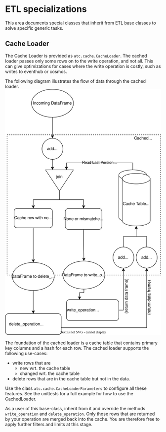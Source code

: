 # ETL specializations

This area documents special classes that inherit from ETL base classes to 
solve specific generic tasks.

## Cache Loader

The Cache Loader is provided as `atc.cache.CacheLoader`. The cached loader 
passes only some rows on to the write operation, and not all. This can give 
optimizations for cases where the write operation is costly, such as writes 
to eventhub or cosmos. 

The following diagram illustrates the flow of data 
through the cached loader.
![Cache loader diagram](./cached_loader.svg)

The foundation of the cached loader is a cache table that contains primary key 
columns and a hash for each row. 
The cached loader supports the following use-cases:
- write rows that are 
  - new wrt. the cache table
  - changed wrt. the cache table
- delete rows that are in the cache table but not in the data.

Use the class `atc.cache.CacheLoaderParameters` to configure all these features.
See the unittests for a full example for how to use the CachedLoader.

As a user of this base-class, inherit from it and override the methods 
`write_operation` and `delete_operation`. Only those rows that are returned
by your operation are merged back into the cache. You are therefore free
to apply further filters and limits at this stage.
